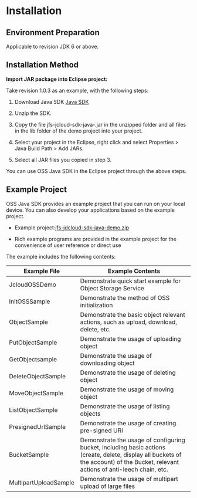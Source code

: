 # Installation

## Environment Preparation

Applicable to revision JDK 6 or above.

## Installation Method

**Import JAR package into Eclipse project:**

Take revision 1.0.3 as an example, with the following steps:

1. Download Java SDK [Java SDK](http://downloads.oss.cn-north-1.jcloudcs.com/jfs-jcloud-sdk-java-1.0.16.jar)

2. Unzip the SDK.

3. Copy the file jfs-jcloud-sdk-java-<versionId>.jar in the unzipped folder and all files in the lib folder of the demo project into your project.

4. Select your project in the Eclipse, right click and select Properties > Java Build Path > Add JARs.

5. Select all JAR files you copied in step 3.

You can use OSS Java SDK in the Eclipse project through the above steps.


## Example Project

OSS Java SDK provides an example project that you can run on your local device. You can also develop your applications based on the example project.

* Example project:[jfs-jdcloud-sdk-java-demo.zip](http://downloads.oss.cn-north-1.jcloudcs.com/jfs-jcloud-sdk-java-demo.zip)

* Rich example programs are provided in the example project for the convenience of user reference or direct use

The example includes the following contents:

|Example File|Example Contents|
|-|-|
|JcloudOSSDemo|Demonstrate quick start example for Object Storage Service|
|InitOSSSample|Demonstrate the method of OSS initialization|
|ObjectSample|Demonstrate the basic object relevant actions, such as upload, download, delete, etc.|
|PutObjectSample|Demonstrate the usage of uploading object|
|GetObjectsample|Demonstrate the usage of downloading object|
|DeleteObjectSample|Demonstrate the usage of deleting object|
|MoveObjectSample|Demonstrate the usage of moving object|
|ListObjectSample|Demonstrate the usage of listing objects|
|PresignedUrlSample|Demonstrate the usage of creating pre-signed URI|
|BucketSample|Demonstrate the usage of configuring bucket, including basic actions (create, delete, display all buckets of the account) of the Bucket, relevant actions of anti-leech chain, etc.|
|MultipartUploadSample|Demonstrate the usage of multipart upload of large files|
